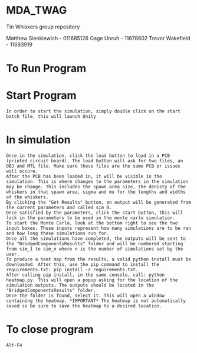 # MDA_TWAG
Tin Whiskers group repository

Matthew Sienkiewich - 011685126
Gage Unruh - 11678602
Trevor Wakefield - 11693919

# To Run Program
  # Start Program
    In order to start the simulation, simply double click on the start batch file, this will launch Unity
  # In simulation
    Once in the simulation, click the load button to load in a PCB (printed circuit board). The load button will ask for two files, an OBJ and MTL file. Make sure these files are the same PCB or issues will occure.
    After the PCB has been loaded in, it will be visible in the simulation. This is where changes to the parameters in the simulation may be change. This includes the spawn area size, the denisty of the whiskers in that spawn area, sigma and mu for the lengths and widths of the whiskers.
    By clicking the "Get Results" button, an output will be generated from the current parameters and called sim_0.
    Once satisfied by the parameters, click the start button, this will lock in the parameters to be used in the monte carlo simulation. 
    To start the Monte Carlo, look at the bottom right to see the two input boxes. These inputs represent how many simulations are to be ran and how long these simulations run for.
    Once all the simulations have completed, the outputs will be sent to the "BridgedComponentsResults" folder and will be numbered starting from sim_1 to sim_n where n is the number of simulations set by the user.
    To produce a heat map from the results, a valid python install must be downloaded. After this, use the pip command to install the requirements.txt: pip install -r requirements.txt.
    After calling pip install, in the same console, call: python heatmap.py. This will open a popup asking for the location of the simulation outputs. The outputs should be located in the "BridgedComponentsResults" folder.
    Once the folder is found, select it. This will open a window containing the heatmap. *IMPORTANT* The heatmap is not automatically saved so be sure to save the heatmap to a desired location.
  # To close program
    Alt-F4

